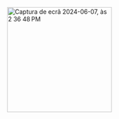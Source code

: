 <img width="243" alt="Captura de ecrã 2024-06-07, às 2 36 48 PM" src="https://github.com/luzayadio/Calculator/assets/71708339/a112595b-4903-4189-917f-2c8f94b1c356">
